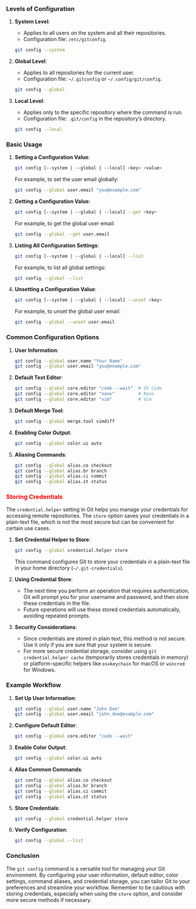 
### Levels of Configuration

1. **System Level**:
   - Applies to all users on the system and all their repositories.
   - Configuration file: `/etc/gitconfig`.
   ```sh
   git config --system
   ```

2. **Global Level**:
   - Applies to all repositories for the current user.
   - Configuration file: `~/.gitconfig` or `~/.config/git/config`.
   ```sh
   git config --global
   ```

3. **Local Level**:
   - Applies only to the specific repository where the command is run.
   - Configuration file: `.git/config` in the repository’s directory.
   ```sh
   git config --local
   ```

### Basic Usage

1. **Setting a Configuration Value**:
   ```sh
   git config [--system | --global | --local] <key> <value>
   ```
   For example, to set the user email globally:
   ```sh
   git config --global user.email "you@example.com"
   ```

2. **Getting a Configuration Value**:
   ```sh
   git config [--system | --global | --local] --get <key>
   ```
   For example, to get the global user email:
   ```sh
   git config --global --get user.email
   ```

3. **Listing All Configuration Settings**:
   ```sh
   git config [--system | --global | --local] --list
   ```
   For example, to list all global settings:
   ```sh
   git config --global --list
   ```

4. **Unsetting a Configuration Value**:
   ```sh
   git config [--system | --global | --local] --unset <key>
   ```
   For example, to unset the global user email:
   ```sh
   git config --global --unset user.email
   ```

### Common Configuration Options

1. **User Information**:
   ```sh
   git config --global user.name "Your Name"
   git config --global user.email "you@example.com"
   ```

2. **Default Text Editor**:
   ```sh
   git config --global core.editor "code --wait"  # VS Code
   git config --global core.editor "nano"         # Nano
   git config --global core.editor "vim"          # Vim
   ```

3. **Default Merge Tool**:
   ```sh
   git config --global merge.tool vimdiff
   ```

4. **Enabling Color Output**:
   ```sh
   git config --global color.ui auto
   ```

5. **Aliasing Commands**:
   ```sh
   git config --global alias.co checkout
   git config --global alias.br branch
   git config --global alias.ci commit
   git config --global alias.st status
   ```

### <span style="color:#ff0000">Storing Credentials</span>

The `credential.helper` setting in Git helps you manage your credentials for accessing remote repositories. The `store` option saves your credentials in a plain-text file, which is not the most secure but can be convenient for certain use cases.

1. **Set Credential Helper to Store**:
   ```sh
   git config --global credential.helper store
   ```
   This command configures Git to store your credentials in a plain-text file in your home directory (`~/.git-credentials`).

2. **Using Credential Store**:
   - The next time you perform an operation that requires authentication, Git will prompt you for your username and password, and then store these credentials in the file.
   - Future operations will use these stored credentials automatically, avoiding repeated prompts.

3. **Security Considerations**:
   - Since credentials are stored in plain text, this method is not secure. Use it only if you are sure that your system is secure.
   - For more secure credential storage, consider using `git credential.helper cache` (temporarily stores credentials in memory) or platform-specific helpers like `osxkeychain` for macOS or `wincred` for Windows.

### Example Workflow

1. **Set Up User Information**:
   ```sh
   git config --global user.name "John Doe"
   git config --global user.email "john.doe@example.com"
   ```

2. **Configure Default Editor**:
   ```sh
   git config --global core.editor "code --wait"
   ```

3. **Enable Color Output**:
   ```sh
   git config --global color.ui auto
   ```

4. **Alias Common Commands**:
   ```sh
   git config --global alias.co checkout
   git config --global alias.br branch
   git config --global alias.ci commit
   git config --global alias.st status
   ```

5. **Store Credentials**:
   ```sh
   git config --global credential.helper store
   ```

6. **Verify Configuration**:
   ```sh
   git config --global --list
   ```

### Conclusion

The `git config` command is a versatile tool for managing your Git environment. By configuring your user information, default editor, color settings, command aliases, and credential storage, you can tailor Git to your preferences and streamline your workflow. Remember to be cautious with storing credentials, especially when using the `store` option, and consider more secure methods if necessary.
